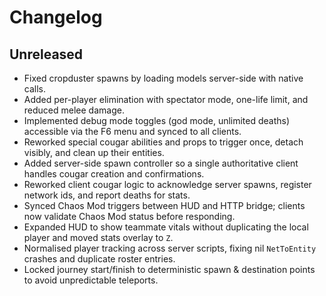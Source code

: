 # Changelog

## Unreleased

- Fixed cropduster spawns by loading models server-side with native calls.
- Added per-player elimination with spectator mode, one-life limit, and reduced melee damage.
- Implemented debug mode toggles (god mode, unlimited deaths) accessible via the F6 menu and synced to all clients.
- Reworked special cougar abilities and props to trigger once, detach visibly, and clean up their entities.
- Added server-side spawn controller so a single authoritative client handles cougar creation and confirmations.
- Reworked client cougar logic to acknowledge server spawns, register network ids, and report deaths for stats.
- Synced Chaos Mod triggers between HUD and HTTP bridge; clients now validate Chaos Mod status before responding.
- Expanded HUD to show teammate vitals without duplicating the local player and moved stats overlay to `Z`.
- Normalised player tracking across server scripts, fixing nil `NetToEntity` crashes and duplicate roster entries.
- Locked journey start/finish to deterministic spawn & destination points to avoid unpredictable teleports.

